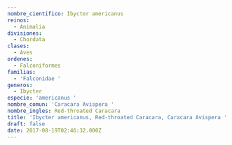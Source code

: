 ```yaml
---
nombre_cientifico: Ibycter americanus
reinos:
  - Animalia
divisiones:
  - Chordata
clases:
  - Aves
ordenes:
  - Falconiformes
familias:
  - 'Falconidae '
generos:
  - Ibycter
especie: 'americanus '
nombre_comun: 'Caracara Avispera '
nombre_ingles: Red-throated Caracara
title: 'Ibycter americanus, Red-throated Caracara, Caracara Avispera '
draft: false
date: 2017-08-19T02:46:32.000Z
---
```


